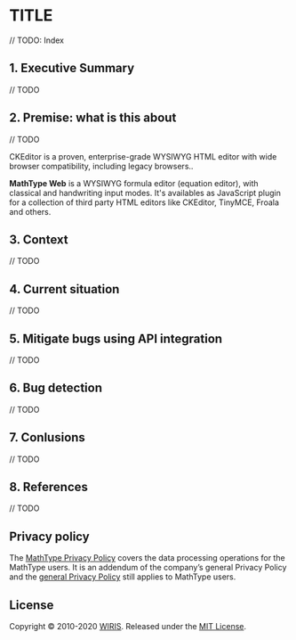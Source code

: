 

# TITLE

// TODO: Index

## 1. Executive Summary

// TODO

## 2. Premise: what is this about

// TODO




CKEditor is a proven, enterprise-grade WYSIWYG HTML editor with wide browser compatibility, including legacy browsers..


**MathType Web** is a WYSIWYG formula editor (equation editor), with classical and handwriting input modes. It's availables as JavaScript plugin for a collection of third party HTML editors like CKEditor, TinyMCE, Froala and others.

## 3. Context

// TODO

## 4. Current situation

// TODO

## 5. Mitigate bugs using API integration

// TODO

## 6. Bug detection

// TODO

## 7. Conlusions

// TODO

## 8. References

// TODO


## Privacy policy

The [MathType Privacy Policy](http://www.wiris.com/mathtype/privacy-policy) covers the data processing operations for the MathType users. It is an addendum of the company’s general Privacy Policy and the [general Privacy Policy](https://wiris.com/en/privacy-policy) still applies to MathType users.

## License

Copyright © 2010-2020 [WIRIS](http://www.wiris.com). Released under the [MIT License](LICENSE).
